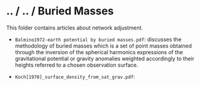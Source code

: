# .. / .. / Buried Masses

This folder contains articles about network adjustment.


* `Balmino1972-earth potential by buried masses.pdf`: discusses the methodology of buried
masses which is a set of point masses obtained through the inversion of the spherical
harmonics expressions of the gravitational potential or gravity anomalies weighted
accordingly to their heights referred to a chosen observation surface.

* `Koch[1970]_surface_density_from_sat_grav.pdf`: 